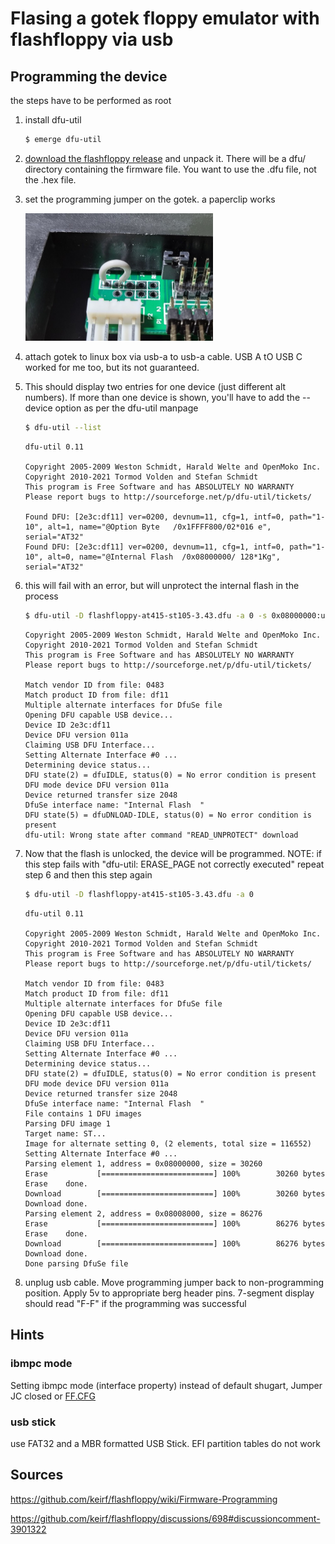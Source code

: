 # Flasing a gotek floppy emulator with flashfloppy via usb


## Programming the device
the steps have to be performed as root

1. install dfu-util

   ```bash
   $ emerge dfu-util
   ```

2. [download the flashfloppy release](https://github.com/keirf/flashfloppy/releases) and unpack it. There will be a dfu/ directory containing the firmware file. You want to use the .dfu file, not the .hex file.

3. set the programming jumper on the gotek. a paperclip works
   
   <img src="programming_jumper.jpg" alt="programming jumper" width="300"/>

4. attach gotek to linux box via usb-a to usb-a cable. USB A tO USB C worked for me too, but its not guaranteed.

5. This should display two entries for one device (just different alt numbers). If more than one device is shown, you'll have to add the --device option as per the dfu-util manpage
   ```bash
   $ dfu-util --list
   ```
   ```
   dfu-util 0.11
   
   Copyright 2005-2009 Weston Schmidt, Harald Welte and OpenMoko Inc.
   Copyright 2010-2021 Tormod Volden and Stefan Schmidt
   This program is Free Software and has ABSOLUTELY NO WARRANTY
   Please report bugs to http://sourceforge.net/p/dfu-util/tickets/
   
   Found DFU: [2e3c:df11] ver=0200, devnum=11, cfg=1, intf=0, path="1-10", alt=1, name="@Option Byte   /0x1FFFF800/02*016 e", serial="AT32"
   Found DFU: [2e3c:df11] ver=0200, devnum=11, cfg=1, intf=0, path="1-10", alt=0, name="@Internal Flash  /0x08000000/ 128*1Kg", serial="AT32"

   ```
   
6. this will fail with an error, but will unprotect the internal flash in the process
   ```bash
   $ dfu-util -D flashfloppy-at415-st105-3.43.dfu -a 0 -s 0x08000000:unprotect:forcedfu-util 0.11
   ```
   ```
   Copyright 2005-2009 Weston Schmidt, Harald Welte and OpenMoko Inc.
   Copyright 2010-2021 Tormod Volden and Stefan Schmidt
   This program is Free Software and has ABSOLUTELY NO WARRANTY
   Please report bugs to http://sourceforge.net/p/dfu-util/tickets/
   
   Match vendor ID from file: 0483
   Match product ID from file: df11
   Multiple alternate interfaces for DfuSe file
   Opening DFU capable USB device...
   Device ID 2e3c:df11
   Device DFU version 011a
   Claiming USB DFU Interface...
   Setting Alternate Interface #0 ...
   Determining device status...
   DFU state(2) = dfuIDLE, status(0) = No error condition is present
   DFU mode device DFU version 011a
   Device returned transfer size 2048
   DfuSe interface name: "Internal Flash  "
   DFU state(5) = dfuDNLOAD-IDLE, status(0) = No error condition is present
   dfu-util: Wrong state after command "READ_UNPROTECT" download

   ``` 

7. Now that the flash is unlocked, the device will be programmed. NOTE: if this step fails with "dfu-util: ERASE_PAGE not correctly executed" repeat step 6 and then this step again
   ```bash
   $ dfu-util -D flashfloppy-at415-st105-3.43.dfu -a 0 
   ```
   ```
   dfu-util 0.11
   
   Copyright 2005-2009 Weston Schmidt, Harald Welte and OpenMoko Inc.
   Copyright 2010-2021 Tormod Volden and Stefan Schmidt
   This program is Free Software and has ABSOLUTELY NO WARRANTY
   Please report bugs to http://sourceforge.net/p/dfu-util/tickets/
   
   Match vendor ID from file: 0483
   Match product ID from file: df11
   Multiple alternate interfaces for DfuSe file
   Opening DFU capable USB device...
   Device ID 2e3c:df11
   Device DFU version 011a
   Claiming USB DFU Interface...
   Setting Alternate Interface #0 ...
   Determining device status...
   DFU state(2) = dfuIDLE, status(0) = No error condition is present
   DFU mode device DFU version 011a
   Device returned transfer size 2048
   DfuSe interface name: "Internal Flash  "
   File contains 1 DFU images
   Parsing DFU image 1
   Target name: ST...
   Image for alternate setting 0, (2 elements, total size = 116552)
   Setting Alternate Interface #0 ...
   Parsing element 1, address = 0x08000000, size = 30260
   Erase           [=========================] 100%        30260 bytes
   Erase    done.
   Download        [=========================] 100%        30260 bytes
   Download done.
   Parsing element 2, address = 0x08008000, size = 86276
   Erase           [=========================] 100%        86276 bytes
   Erase    done.
   Download        [=========================] 100%        86276 bytes
   Download done.
   Done parsing DfuSe file
   ```

8. unplug usb cable. Move programming jumper back to non-programming position. Apply 5v to appropriate berg header pins. 7-segment display should read "F-F" if the programming was successful

## Hints

### ibmpc mode
Setting ibmpc mode (interface property) instead of default shugart, Jumper JC closed or [FF.CFG](https://github.com/keirf/flashfloppy/blob/master/examples/FF.CFG#L21)

### usb stick
use FAT32 and a MBR formatted USB Stick. EFI partition tables do not work

## Sources

https://github.com/keirf/flashfloppy/wiki/Firmware-Programming

https://github.com/keirf/flashfloppy/discussions/698#discussioncomment-3901322
